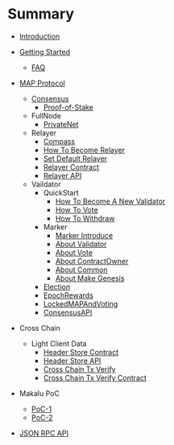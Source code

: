 # Summary

* [Introduction](README.md)

* [Getting Started]()
    * [FAQ](getting-started/faq.md)

* [MAP Protocol](map-protocol/SetValidator.md)
    * [Consensus](map-protocol/consensus/Consensue.md)
        * [Proof-of-Stake](map-protocol/consensus/Proof-of-Stake.md)
    * FullNode
        * [PrivateNet](map-protocol/privatenet/PrivateNet.md)
    * Relayer
        * [Compass](map-protocol/relayer/Compass.md)
        * [How To Become Relayer](map-protocol/relayer/QuickStart.md)
        * [Set Default Relayer](map-protocol/SetRelayer.md)
        * [Relayer Contract](map-protocol/relayer/Relayer-Contract.md)
        * [Relayer API](map-protocol/relayer/Relayer-API.md)
    * Vaildator
         * QuickStart
              * [How To Become A New Validator](map-protocol/validator/QuickStart/HowToBecomeANewValidator.md) 
              * [How To Vote](map-protocol/validator/QuickStart/HowToVote.md)
              * [How To Withdraw](map-protocol/validator/QuickStart/HowToWithdraw.md)
         * Marker
              * [Marker Introduce](map-protocol/validator/Marker/Marker.md)
              * [About Validator](map-protocol/validator/Marker/AboutValidator.md)
              * [About Vote](map-protocol/validator/Marker/AboutVote.md)
              * [About ContractOwner](map-protocol/validator/Marker/AboutContractOwner.md)
              * [About Common](map-protocol/validator/Marker/AboutCommon.md)
              * [About Make Genesis](map-protocol/validator/Marker/AboutMakeGenesis.md)
         * [Election](map-protocol/validator/Election.md)
         * [EpochRewards](map-protocol/validator/EpochRewards.md)
         * [LockedMAPAndVoting](map-protocol/validator/LockedMAPAndVoting.md)
         * [ConsensusAPI](map-protocol/validator/ConsensusAPI.md)

* Cross Chain
    * Light Client Data
        * [Header Store Contract](cross-chain/light-client-data/Header-Store-Contract.md)
        * [Header Store API](cross-chain/light-client-data/Header-Store-API.md)
        * [Cross Chain Tx Verify](cross-chain/tx-verify/Tx-Verify.md)
        * [Cross Chain Tx Verify Contract](cross-chain/tx-verify/Tx-Verify-Contract.md)

* Makalu PoC
    * [PoC-1](Makalu-PoC/PoC-1.md)
    * [PoC-2](Makalu-PoC/PoC-2.md)

* [JSON RPC API](rpc-api/RPC-API.md)